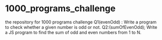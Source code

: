 # 1000_programs_challenge

the repository for 1000 programs challenge
Q1(evenOdd) : Write a program to check whether a given number is odd or not.
Q2:(sumOfEvenOdd); Write a JS program to find the sum of odd and even numbers from 1 to N.
